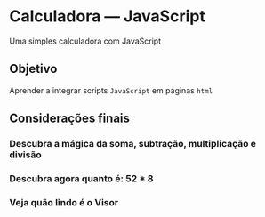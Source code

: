 # Calculadora — JavaScript

Uma simples calculadora com JavaScript

## Objetivo

Aprender a integrar scripts `JavaScript` em páginas `html` 

## Considerações finais 

### Descubra a mágica da soma, subtração,  multiplicação e divisão

### Descubra agora  quanto é: 52 * 8

### Veja quão lindo é o Visor